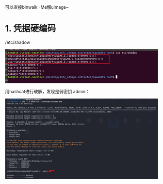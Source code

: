 可以直接binwalk -Me解uImage~

# 1. 凭据硬编码

/etc/shadow

![image-20241225110550720](./WR450D_28AE5_D-Open(V1.01)_TFTP/images/image-20241225110550720.png)



用hashcat进行破解，发现是弱密钥 admin：

![image-20241225110633250](./WR450D_28AE5_D-Open(V1.01)_TFTP/images/image-20241225110633250.png)